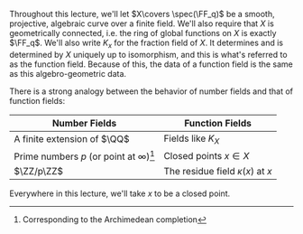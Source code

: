 Throughout this lecture, we'll let $X\covers \spec(\FF_q)$ be a smooth, projective, algebraic curve over a finite field. We'll also require that $X$ is geometrically connected, i.e. the ring of global functions on $X$ is exactly $\FF_q$. We'll also write $K_x$ for the fraction field of $X$. It determines and is determined by $X$ uniquely up to isomorphism, and this is what's referred to as the function field. Because of this, the data of a function field is the same as this algebro-geometric data.

There is a strong analogy between the behavior of number fields and that of function fields:

|Number Fields   | Function Fields  |
|---|---|
| A finite extension of $\QQ$  | Fields like $K_X$   |
|Prime numbers $p$ (or point at $\infty$)[^1] | Closed points $x\in X$ |
| $\ZZ/p\ZZ$ | The residue field $\kappa(x)$ at $x$ |


Everywhere in this lecture, we'll take $x$ to be a closed point.

[^1]: Corresponding to the Archimedean completion